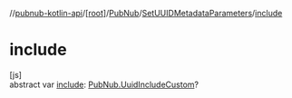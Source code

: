 //[pubnub-kotlin-api](../../../../index.md)/[[root]](../../index.md)/[PubNub](../index.md)/[SetUUIDMetadataParameters](index.md)/[include](include.md)

# include

[js]\
abstract var [include](include.md): [PubNub.UuidIncludeCustom](../-uuid-include-custom/index.md)?
